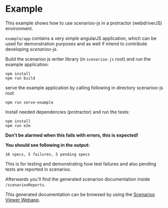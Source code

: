 # Example

This example shows how to use scenarioo-js in a protractor (webdriverJS) environment.

`example/app` contains a very simple angularJS application, which can be used for demonstration purposes and as well if 
intend to contribute developing *scenarioo-js*.

Build the scenarioo js writer library (in `scenarioo-js` root) and run the example application:

```
npm install
npm run build
```

serve the example application
by calling following in directory scenarioo-js root

```
npm run serve-example
```

Install needed dependencies (protractor) and run the tests:

```
npm install
npm run e2e
```

**Don't be alarmed when this fails with errors, this is expected!**

**You should see following in the output:**<br/>
```
16 specs, 5 failures, 5 pending specs
```

This is for testing and demonstrating how test failures and also pending tests are reported in scenarioo.

Afterwards you'll find the generated scenarioo documentation inside `/scenariooReports`.

This generated documentation can be browsed by using the [Scenarioo Viewer Webapp](https://github.com/scenarioo/scenarioo).
